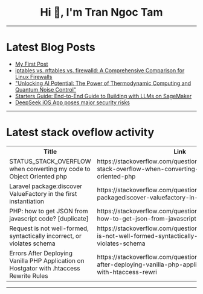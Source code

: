 <h1 align="center">Hi 👋, I'm Tran Ngoc Tam</h1>

---

# Latest Blog Posts 
<!-- BLOG-POST-LIST:START -->
- [My First Post](https://dev.to/flamboy/my-first-post-3f07)
- [iptables vs. nftables vs. firewalld: A Comprehensive Comparison for Linux Firewalls](https://dev.to/chatgptnexus/2025021407-53-50-article-4695)
- [&quot;Unlocking AI Potential: The Power of Thermodynamic Computing and Quantum Noise Control&quot;](https://dev.to/gilles_hamelink_ea9ff7d93/unlocking-ai-potential-the-power-of-thermodynamic-computing-and-quantum-noise-control-2jc0)
- [Starters Guide: End-to-End Guide to Building with LLMs on SageMaker](https://dev.to/brainaboze/starters-guide-end-to-end-guide-to-building-with-llms-on-sagemaker-kd6)
- [DeepSeek iOS App poses major security risks](https://dev.to/daniellacatus/deepseek-ios-app-poses-major-security-risks-1gjg)
<!-- BLOG-POST-LIST:END -->

---

# Latest stack oveflow activity
<table>
  <tr><th>Title</th><th>Link</th></tr>
  <!-- STACKOVERFLOW:START --><tr><td>STATUS_STACK_OVERFLOW when converting my code to Object Oriented php</td><td>https://stackoverflow.com/questions/79437745/status-stack-overflow-when-converting-my-code-to-object-oriented-php</td></tr><tr><td>Laravel package:discover ValueFactory in the first instantiation</td><td>https://stackoverflow.com/questions/79437738/laravel-packagediscover-valuefactory-in-the-first-instantiation</td></tr><tr><td>PHP: how to get JSON from javascript code? [duplicate]</td><td>https://stackoverflow.com/questions/79437570/php-how-to-get-json-from-javascript-code</td></tr><tr><td>Request is not well-formed, syntactically incorrect, or violates schema</td><td>https://stackoverflow.com/questions/79437431/request-is-not-well-formed-syntactically-incorrect-or-violates-schema</td></tr><tr><td>Errors After Deploying Vanilla PHP Application on Hostgator with .htaccess Rewrite Rules</td><td>https://stackoverflow.com/questions/79437424/errors-after-deploying-vanilla-php-application-on-hostgator-with-htaccess-rewri</td></tr><!-- STACKOVERFLOW:END -->
</table>

---


